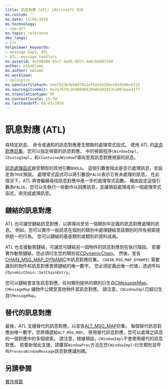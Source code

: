 ```yaml
---
title: 訊息對應 (ATL) |Microsoft 文件
ms.custom: ''
ms.date: 11/04/2016
ms.technology:
- cpp-atl
ms.topic: reference
dev_langs:
- C++
helpviewer_keywords:
- message maps, ATL
- ATL, message handlers
ms.assetid: 9e100400-65c7-4a85-8857-4e6cb6dd7340
author: mikeblome
ms.author: mblome
ms.workload:
- cplusplus
ms.openlocfilehash: eaef52363ebdd79a1efb1e2e26bce016500cb722
ms.sourcegitcommit: be2a7679c2bd80968204dee03d13ca961eaa31ff
ms.translationtype: MT
ms.contentlocale: zh-TW
ms.lasthandoff: 05/03/2018
---
```

# <a name="message-maps-atl"></a>訊息對應 (ATL)
與特定訊息、 命令或通知的訊息對應產生關聯的處理常式函式。 使用 ATL 的[訊息對應巨集](../atl/reference/message-map-macros-atl.md)，您可以指定視窗的訊息對應。 中的視窗程序`CWindowImpl`， `CDialogImpl`，和`CContainedWindowT`導向至其訊息對應視窗的訊息。  
  
 [訊息處理函式](../atl/message-handler-functions.md)接受類型的其他引數`BOOL&`。 這個引數會指出是否已處理訊息，並設定為`TRUE`預設。 處理常式函式可以將引數設`FALSE`表示它有未處理的訊息。 在此情況下，ATL 將會繼續尋找訊息對應中進一步的處理常式函數。 藉由設定這個引數為`FALSE`，您可以先執行一些動作以回應訊息，並讓預設處理或另一個處理常式函式，來完成處理訊息。  
  
## <a name="chained-message-maps"></a>鏈結的訊息對應  
 ATL 也可讓您鏈結訊息對應，以將導向至另一個類別中定義的訊息對應處理的訊息。 例如，您可以實作一般訊息在個別的類別中處理鏈結至該類別的所有視窗提供統一的行為。 您可以鏈結的基底類別或類別的資料成員。  
  
 ATL 也支援動態鏈結，可讓您可鏈結另一個物件的訊息對應到在執行階段。 若要實作動態鏈結，您必須衍生您的類別從[CDynamicChain](../atl/reference/cdynamicchain-class.md)。 然後，宣告[CHAIN_MSG_MAP_DYNAMIC](reference/message-map-macros-atl.md#chain_msg_map_dynamic)中訊息對應巨集。 `CHAIN_MSG_MAP_DYNAMIC` 需要識別的物件和訊息對應會將鏈結的唯一數字。 您必須定義此唯一的值，透過呼叫`CDynamicChain::SetChainEntry`。  
  
 您可以鏈結會宣告訊息對應，任何類別提供的類別衍生自[CMessageMap](../atl/reference/cmessagemap-class.md)。 `CMessageMap` 讓物件公開至其他物件其訊息對應。 請注意，`CWindowImpl`已經衍生自`CMessageMap`。  
  
## <a name="alternate-message-maps"></a>替代的訊息對應  
 最後，ATL 支援替代的訊息對應，以宣告[ALT_MSG_MAP](reference/message-map-macros-atl.md#alt_msg_map)巨集。 每個替代訊息對應由唯一數字，您將傳遞給`ALT_MSG_MAP`。 使用替代訊息對應，您可以處理之訊息的一個對應中的多個視窗。 請注意，根據預設，`CWindowImpl`不會使用替代的訊息對應。 若要新增此支援，請覆寫`WindowProc`方法在您`CWindowImpl`-衍生類別並呼叫`ProcessWindowMessage`訊息對應識別碼。  
  
## <a name="see-also"></a>另請參閱  
 [實作視窗](../atl/implementing-a-window.md)

